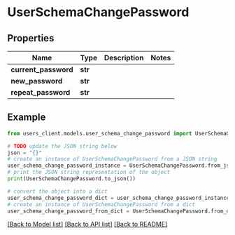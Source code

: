 # UserSchemaChangePassword


## Properties

Name | Type | Description | Notes
------------ | ------------- | ------------- | -------------
**current_password** | **str** |  | 
**new_password** | **str** |  | 
**repeat_password** | **str** |  | 

## Example

```python
from users_client.models.user_schema_change_password import UserSchemaChangePassword

# TODO update the JSON string below
json = "{}"
# create an instance of UserSchemaChangePassword from a JSON string
user_schema_change_password_instance = UserSchemaChangePassword.from_json(json)
# print the JSON string representation of the object
print(UserSchemaChangePassword.to_json())

# convert the object into a dict
user_schema_change_password_dict = user_schema_change_password_instance.to_dict()
# create an instance of UserSchemaChangePassword from a dict
user_schema_change_password_from_dict = UserSchemaChangePassword.from_dict(user_schema_change_password_dict)
```
[[Back to Model list]](../README.md#documentation-for-models) [[Back to API list]](../README.md#documentation-for-api-endpoints) [[Back to README]](../README.md)


